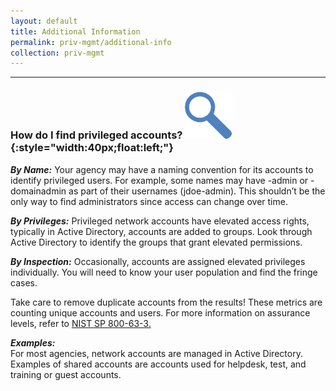 ```yaml
---
layout: default
title: Additional Information
permalink: priv-mgmt/additional-info
collection: priv-mgmt
---
```

---
### How do I find privileged accounts? ![magnify logo](../img/magnify.png){:style="width:40px;float:left;"}

**_By Name:_** Your agency may have a naming convention for its accounts to identify privileged users. For example, some names may have -admin or -domainadmin as part of their usernames (jdoe-admin). This shouldn’t be the only way to find administrators since access can change over time.

**_By Privileges:_** Privileged network accounts have elevated access rights, typically in Active Directory, accounts are added to groups. Look through Active Directory to identify the groups that grant elevated permissions.

**_By Inspection:_** Occasionally, accounts are assigned elevated privileges individually. You will need to know your user population and find the fringe cases.

Take care to remove duplicate accounts from the results! These metrics are counting unique accounts and users. For more information on assurance levels, refer to <a href="https://doi.org/10.6028/NIST.SP.800-63-3">NIST SP 800-63-3.</a>

**_Examples:_** <br>
For most agencies, network accounts are managed in Active Directory. Examples of shared accounts are accounts used for helpdesk, test, and training or guest accounts.
